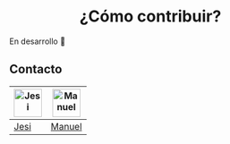 <h1 align="center"> ¿Cómo contribuir? </h1>

En desarrollo 🚧

## Contacto



| <img src="https://avatars.githubusercontent.com/u/50735312?v=4" alt="Jesi" height="50"> | <img src="https://avatars1.githubusercontent.com/u/38152841?s=400&" alt="Manuel" height="50"> |
| ------------------------------------------------------------ | ------------------------------------------------------------ |
| [Jesi](https://t.me/jrascon)                                 | [Manuel](https://t.me/manuelalferez)                         |

